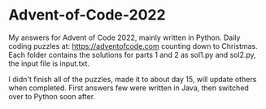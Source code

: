 # Advent-of-Code-2022
My answers for Advent of Code 2022, mainly written in Python. 
Daily coding puzzles at: https://adventofcode.com counting down to Christmas.
Each folder contains the solutions for parts 1 and 2 as sol1.py and sol2.py, the input file is input.txt.

I didn't finish all of the puzzles, made it to about day 15, will update others when completed.
First answers few were written in Java, then switched over to Python soon after.
